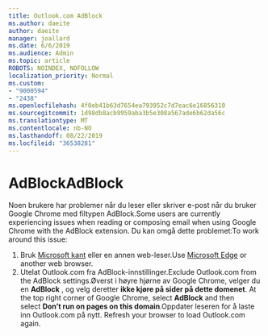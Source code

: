```yaml
---
title: Outlook.com AdBlock
ms.author: daeite
author: daeite
manager: joallard
ms.date: 6/6/2019
ms.audience: Admin
ms.topic: article
ROBOTS: NOINDEX, NOFOLLOW
localization_priority: Normal
ms.custom:
- "9000594"
- "2438"
ms.openlocfilehash: 4f0eb41b63d7654ea793952c7d7eac6e16856310
ms.sourcegitcommit: 1d98db8acb9959aba3b5e308a567ade6b62da56c
ms.translationtype: MT
ms.contentlocale: nb-NO
ms.lasthandoff: 08/22/2019
ms.locfileid: "36538281"
---
```

# <a name="adblock"></a><span data-ttu-id="47808-102">AdBlock</span><span class="sxs-lookup"><span data-stu-id="47808-102">AdBlock</span></span>

<span data-ttu-id="47808-103">Noen brukere har problemer når du leser eller skriver e-post når du bruker Google Chrome med filtypen AdBlock.</span><span class="sxs-lookup"><span data-stu-id="47808-103">Some users are currently experiencing issues when reading or composing email when using Google Chrome with the AdBlock extension.</span></span> <span data-ttu-id="47808-104">Du kan omgå dette problemet:</span><span class="sxs-lookup"><span data-stu-id="47808-104">To work around this issue:</span></span>

1. <span data-ttu-id="47808-105">Bruk [Microsoft kant](https://www.microsoft.com/windows/microsoft-edge) eller en annen web-leser.</span><span class="sxs-lookup"><span data-stu-id="47808-105">Use [Microsoft Edge](https://www.microsoft.com/windows/microsoft-edge) or another web browser.</span></span>
1. <span data-ttu-id="47808-106">Utelat Outlook.com fra AdBlock-innstillinger.</span><span class="sxs-lookup"><span data-stu-id="47808-106">Exclude Outlook.com from the AdBlock settings.</span></span><span data-ttu-id="47808-107">Øverst i høyre hjørne av Google Chrome, velger du en **AdBlock** , og velg deretter **ikke kjøre på sider på dette domenet**.</span><span class="sxs-lookup"><span data-stu-id="47808-107"> At the top right corner of Google Chrome, select **AdBlock** and then select **Don’t run on pages on this domain**.</span></span><span data-ttu-id="47808-108">Oppdater leseren for å laste inn Outlook.com på nytt.</span><span class="sxs-lookup"><span data-stu-id="47808-108"> Refresh your browser to load Outlook.com again.</span></span>
